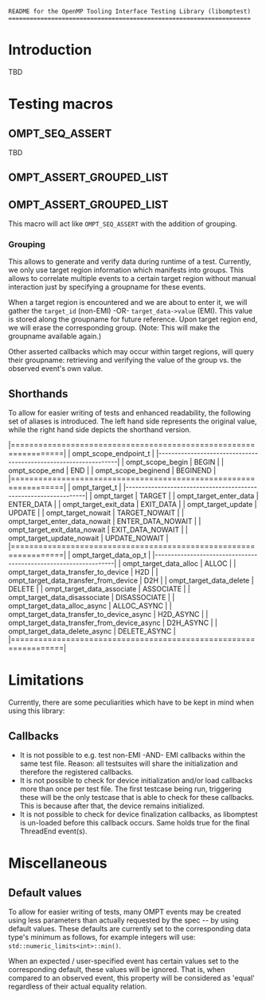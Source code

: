 
    README for the OpenMP Tooling Interface Testing Library (libomptest)
    ====================================================================

Introduction
============
TBD

Testing macros
==============

## OMPT_SEQ_ASSERT
TBD

## OMPT_ASSERT_GROUPED_LIST

## OMPT_ASSERT_GROUPED_LIST
This macro will act like `OMPT_SEQ_ASSERT` with the addition of grouping.

### Grouping

This allows to generate and verify data during runtime of a test.
Currently, we only use target region information which manifests into groups.
This allows to correlate multiple events to a certain target region without
manual interaction just by specifying a groupname for these events.

When a target region is encountered and we are about to enter it, we will gather
the `target_id` (non-EMI) -OR- `target_data->value` (EMI). This value is stored
along the groupname for future reference. Upon target region end, we will erase
the corresponding group. (Note: This will make the groupname available again.)

Other asserted callbacks which may occur within target regions, will query their
groupname: retrieving and verifying the value of the group vs. the observed
event's own value.

## Shorthands
To allow for easier writing of tests and enhanced readability, the following set
of aliases is introduced. The left hand side represents the original value,
while the right hand side depicts the shorthand version.

  |=================================================================|
  | ompt_scope_endpoint_t                                           |
  |-----------------------------------------------------------------|
  | ompt_scope_begin                            | BEGIN             |
  | ompt_scope_end                              | END               |
  | ompt_scope_beginend                         | BEGINEND          |
  |=================================================================|
  | ompt_target_t                                                   |
  |-----------------------------------------------------------------|
  | ompt_target                                 | TARGET            |
  | ompt_target_enter_data                      | ENTER_DATA        |
  | ompt_target_exit_data                       | EXIT_DATA         |
  | ompt_target_update                          | UPDATE            |
  | ompt_target_nowait                          | TARGET_NOWAIT     |
  | ompt_target_enter_data_nowait               | ENTER_DATA_NOWAIT |
  | ompt_target_exit_data_nowait                | EXIT_DATA_NOWAIT  |
  | ompt_target_update_nowait                   | UPDATE_NOWAIT     |
  |=================================================================|
  | ompt_target_data_op_t                                           |
  |-----------------------------------------------------------------|
  | ompt_target_data_alloc                      | ALLOC             |
  | ompt_target_data_transfer_to_device         | H2D               |
  | ompt_target_data_transfer_from_device       | D2H               |
  | ompt_target_data_delete                     | DELETE            |
  | ompt_target_data_associate                  | ASSOCIATE         |
  | ompt_target_data_disassociate               | DISASSOCIATE      |
  | ompt_target_data_alloc_async                | ALLOC_ASYNC       |
  | ompt_target_data_transfer_to_device_async   | H2D_ASYNC         |
  | ompt_target_data_transfer_from_device_async | D2H_ASYNC         |
  | ompt_target_data_delete_async               | DELETE_ASYNC      |
  |=================================================================|

Limitations
===========
Currently, there are some peculiarities which have to be kept in mind when using
this library:

## Callbacks
  * It is not possible to e.g. test non-EMI -AND- EMI callbacks within the same
    test file. Reason: all testsuites will share the initialization and
    therefore the registered callbacks.
  * It is not possible to check for device initialization and/or load callbacks
    more than once per test file. The first testcase being run, triggering these
    will be the only testcase that is able to check for these callbacks. This is
    because after that, the device remains initialized.
  * It is not possible to check for device finalization callbacks, as libomptest
    is un-loaded before this callback occurs. Same holds true for the final
    ThreadEnd event(s).

Miscellaneous
=============

## Default values

To allow for easier writing of tests, many OMPT events may be created using less
parameters than actually requested by the spec -- by using default values. These
defaults are currently set to the corresponding data type's minimum as follows,
for example integers will use: `std::numeric_limits<int>::min()`.

When an expected / user-specified event has certain values set to the
corresponding default, these values will be ignored. That is, when compared to
an observed event, this property will be considered as 'equal' regardless of
their actual equality relation.

